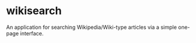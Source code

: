 # wikisearch
An application for searching Wikipedia/Wiki-type articles via a simple one-page interface.
